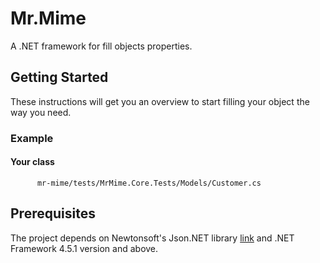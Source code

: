 # Mr.Mime

A .NET framework for fill objects properties.

## Getting Started

These instructions will get you an overview to start filling your object the way you need.

### Example
#### Your class
```
      mr-mime/tests/MrMime.Core.Tests/Models/Customer.cs    
```

## Prerequisites

The project depends on Newtonsoft's Json.NET library [link](https://www.newtonsoft.com/json) and .NET Framework 4.5.1 version and above. 
